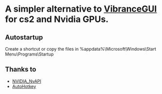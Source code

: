 # A simpler alternative to [VibranceGUI](https://vibrancegui.com/) for cs2 and Nvidia GPUs.

## Autostartup
Create a shortcut or copy the files in %appdata%\Microsoft\Windows\Start Menu\Programs\Startup

## Thanks to
- [NVIDIA_NvAPI](https://github.com/jNizM/NVIDIA_NvAPI)
- [AutoHotkey](https://github.com/AutoHotkey/AutoHotkey)
